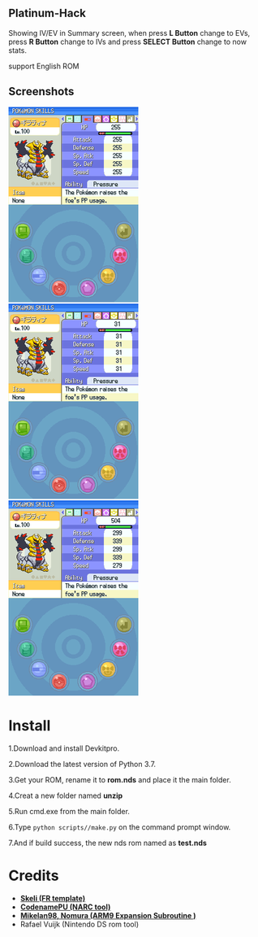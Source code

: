 ## Platinum-Hack
Showing IV/EV in Summary screen, when press **L Button** change to EVs, press **R Button** change to IVs and press  **SELECT Button** change to now stats.

support English ROM

## Screenshots
![Screenshots1](https://github.com/Bubble791/Platinum-Hack/blob/English-version/Screenshots/test__24239.png)
![Screenshots1](https://github.com/Bubble791/Platinum-Hack/blob/English-version/Screenshots/test__24255.png)
![Screenshots1](https://github.com/Bubble791/Platinum-Hack/blob/English-version/Screenshots/test__24271.png)

# Install
 1.Download and install Devkitpro. 
 
 2.Download the latest version of Python 3.7.
 
 3.Get your ROM, rename it to **rom.nds** and place it the main folder.
 
 4.Creat a new folder named **unzip**
 
 5.Run cmd.exe from the main folder.
 
 6.Type `python scripts//make.py` on the command prompt window.
 
 7.And if build success, the new nds rom named as **test.nds**


# Credits
* [**Skeli (FR template)**][CFRU]
* [**CodenamePU (NARC tool)**][G5T]
* [**Mikelan98, Nomura (ARM9 Expansion Subroutine )**][ARM9]
* Rafael Vuijk (Nintendo DS rom tool)


[CFRU]: https://github.com/Skeli789/Complete-Fire-Red-Upgrade
[G5T]: https://github.com/CodenamePU/Gen5Tools
[ARM9]: pokehacking.com/r/20041000
